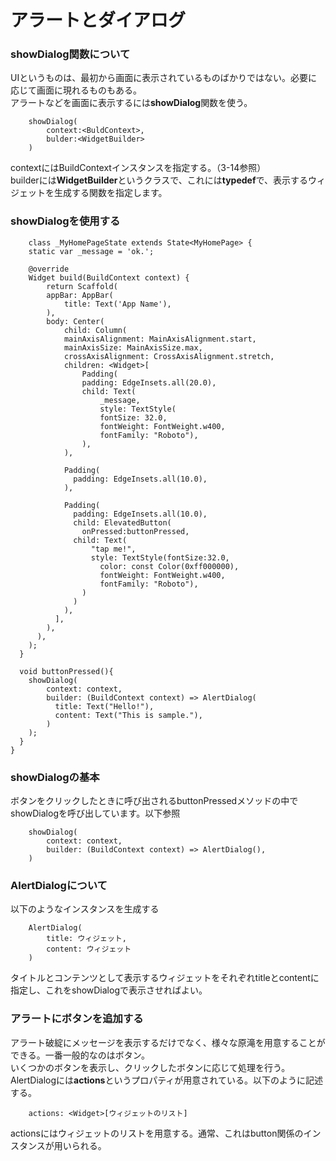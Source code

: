 # アラートとダイアログ
### showDialog関数について  
UIというものは、最初から画面に表示されているものばかりではない。必要に応じて画面に現れるものもある。  
アラートなどを画面に表示するには**showDialog**関数を使う。
```
    showDialog(
        context:<BuldContext>,
        bulder:<WidgetBuilder>
    )
```
contextにはBuildContextインスタンスを指定する。（3-14参照）  
builderには**WidgetBuilder**というクラスで、これには**typedef**で、表示するウィジェットを生成する関数を指定します。  
### showDialogを使用する
```
    class _MyHomePageState extends State<MyHomePage> {
    static var _message = 'ok.';

    @override
    Widget build(BuildContext context) {
        return Scaffold(
        appBar: AppBar(
            title: Text('App Name'),
        ),
        body: Center(
            child: Column(
            mainAxisAlignment: MainAxisAlignment.start,
            mainAxisSize: MainAxisSize.max,
            crossAxisAlignment: CrossAxisAlignment.stretch,
            children: <Widget>[
                Padding(
                padding: EdgeInsets.all(20.0),
                child: Text(
                    _message,
                    style: TextStyle(
                    fontSize: 32.0,
                    fontWeight: FontWeight.w400,
                    fontFamily: "Roboto"),
                ),
            ),

            Padding(
              padding: EdgeInsets.all(10.0),
            ),

            Padding(
              padding: EdgeInsets.all(10.0),
              child: ElevatedButton(
                onPressed:buttonPressed,
              child: Text(
                  "tap me!",
                  style: TextStyle(fontSize:32.0,
                    color: const Color(0xff000000),
                    fontWeight: FontWeight.w400,
                    fontFamily: "Roboto"),
                )
              )
            ),
          ],
        ),
      ),
    );
  }

  void buttonPressed(){
    showDialog(
        context: context,
        builder: (BuildContext context) => AlertDialog(
          title: Text("Hello!"),
          content: Text("This is sample."),
        )
    );
  }
}
```
### showDialogの基本
ボタンをクリックしたときに呼び出されるbuttonPressedメソッドの中でshowDialogを呼び出しています。以下参照
```
    showDialog(
        context: context,
        builder: (BuildContext context) => AlertDialog(),
    )
```
### AlertDialogについて
以下のようなインスタンスを生成する
```
    AlertDialog(
        title: ウィジェット,
        content: ウィジェット
    )
```
タイトルとコンテンツとして表示するウィジェットをそれぞれtitleとcontentに指定し、これをshowDialogで表示させればよい。
### アラートにボタンを追加する
アラート破綻にメッセージを表示するだけでなく、様々な原滝を用意することができる。一番一般的なのはボタン。  
いくつかのボタンを表示し、クリックしたボタンに応じて処理を行う。  
AlertDialogには**actions**というプロパティが用意されている。以下のように記述する。
```
    actions: <Widget>[ウィジェットのリスト]
```
actionsにはウィジェットのリストを用意する。通常、これはbutton関係のインスタンスが用いられる。  
